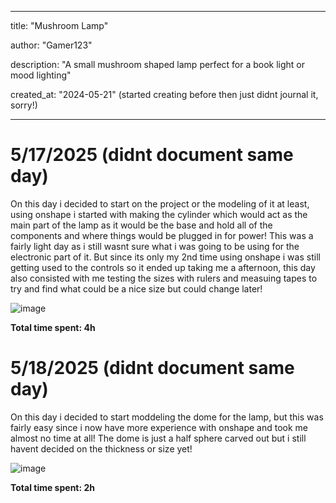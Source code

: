   ---
title: "Mushroom Lamp"

author: "Gamer123"

description: "A small mushroom shaped lamp perfect for a book light or mood lighting"

created_at: "2024-05-21" (started creating before then just didnt journal it, sorry!)

---

# 5/17/2025 (didnt document same day)
On this day i decided to start on the project or the modeling of it at least, using onshape i started with making the cylinder which would act as the main part of the lamp as it would be the base and hold all of the components and where things would be plugged in for power!
This was a fairly light day as i still wasnt sure what i was going to be using for the electronic part of it. But since its only my 2nd time using onshape i was still getting used to the controls so it ended up taking me a afternoon, this day also consisted with me testing the sizes with rulers and measuing tapes to try and find what could be a nice size but could change later!

![image](https://github.com/user-attachments/assets/08834c36-b5b5-4099-bf9d-d22fce224852)

**Total time spent: 4h**

# 5/18/2025 (didnt document same day)
On this day i decided to start moddeling the dome for the lamp, but this was fairly easy since i now have more experience with onshape and took me almost no time at all!
The dome is just a half sphere carved out but i still havent decided on the thickness or size yet!

![image](https://github.com/user-attachments/assets/a207844b-5ff1-490c-9a72-6e5d69685255)

**Total time spent: 2h**
